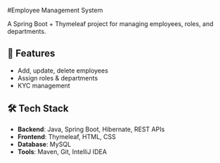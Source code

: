 #Employee Management System

A Spring Boot + Thymeleaf project for managing employees, roles, and departments.    


## 📌 Features
- Add, update, delete employees
- Assign roles & departments
- KYC management


## 🛠️ Tech Stack
- **Backend**: Java, Spring Boot, Hibernate, REST APIs
- **Frontend**: Thymeleaf, HTML, CSS
- **Database**: MySQL
- **Tools**: Maven, Git, IntelliJ IDEA

